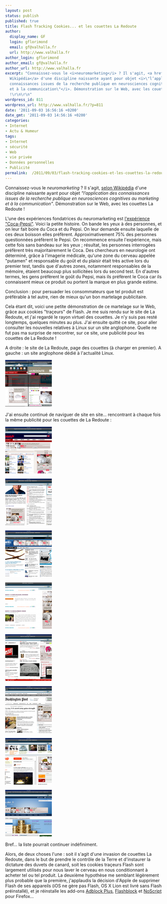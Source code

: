 ```yaml
---
layout: post
status: publish
published: true
title: Flash Tracking Cookies... et les couettes La Redoute
author:
  display_name: GF
  login: gflorimond
  email: gf@valhalla.fr
  url: http://www.valhalla.fr
author_login: gflorimond
author_email: gf@valhalla.fr
author_url: http://www.valhalla.fr
excerpt: "Connaissez-vous le <i>neuromarketing</i> ? Il s'agit, <a href=\"http://fr.wikipedia.org/wiki/Neuromarketing\">selon
  Wikipédia</a> d'une discipline naissante ayant pour objet <i>\"l’application des
  connaissances issues de la recherche publique en neurosciences cognitives au marketing
  et à la communication\"</i>. Démonstration sur le Web, avec les couettes La Redoute
  !\r\n\r\n"
wordpress_id: 811
wordpress_url: http://www.valhalla.fr/?p=811
date: '2011-09-03 16:56:16 +0200'
date_gmt: '2011-09-03 14:56:16 +0200'
categories:
- Internet
- Actu & Humeur
tags:
- Internet
- sécurité
- Web
- vie privée
- Données personnelles
- Publicité
permalink:  /2011/09/03/flash-tracking-cookies-et-les-couettes-la-redoute/
---
```

<p>Connaissez-vous le <i>neuromarketing</i> ? Il s'agit, <a href="http://fr.wikipedia.org/wiki/Neuromarketing">selon Wikipédia</a> d'une discipline naissante ayant pour objet <i>"l’application des connaissances issues de la recherche publique en neurosciences cognitives au marketing et à la communication"</i>. Démonstration sur le Web, avec les couettes La Redoute !</p>
<p><a id="more"></a><a id="more-811"></a></p>
<p>L'une des expériences fondatrices du neuromarketing est <a href="http://www.we-ew.com/ethique/le-mystere-coca-vs-pepsi-explique-par-le-neuromarketing-1001">l'expérience "Coca-Pepsi"</a>. Voici la petite histoire. On bande les yeux à des personnes, et on leur fait boire du Coca et du Pepsi. On leur demande ensuite laquelle de ces deux boisson elles préfèrent. Approximativement 75% des personnes questionnées préfèrent le Pepsi. On recommence ensuite l'expérience, mais cette fois sans bandeau sur les yeux ; résultat, les personnes interrogées préfèrent très majoritairement le Coca. Des chercheurs en neurologie ont déterminé, grâce à l'imagerie médicale, qu'une zone du cerveau appelée "putamen" et responsable du goût et du plaisir était très active lors du premier test, tandis que d'autres zones, notamment responsables de la mémoire, étaient beaucoup plus sollicitées lors du second test. En d'autres termes, les gens préfèrent le goût du Pepsi, mais ils préfèrent le Coca car ils connaissent mieux ce produit ou portent la marque en plus grande estime. </p>
<p>Conclusion : pour persuader les consommateurs que tel produit est préférable à tel autre, rien de mieux qu'un bon martelage publicitaire. </p>
<p>Cela étant dit, voici une petite démonstration de ce martelage sur le Web, grâce aux cookies "traçeurs" de Flash. Je me suis rendu sur le site de La Redoute, et j'ai regardé le rayon virtuel des couettes. Je n'y suis pas resté longtemps, quelques minutes au plus. J'ai ensuite quitté ce site, pour aller consulter les nouvelles relatives à Linux sur un site anglophone. Quelle ne fut pas ma surprise de rencontrer, sur ce site, une publicité pour les couettes de La Redoute !</p>

<p>A droite : le site de La Redoute, page des couettes (à charger en premier). A gauche : un site anglophone dédié à l&#039;actualité Linux.</p> 

<p><a href="/public/posts/2011-09-03-redoute/redoute2.png"><img src="/public/posts/2011-09-03-redoute/redoute2-150x150.png" alt="" title="redoute" width="150" height="150" class="size-thumbnail wp-image-812" /></a></p>

<p>J'ai ensuite continué de naviguer de site en site... rencontrant à chaque fois la même publicité pour les couettes de La Redoute :</p>

<p><a href="/public/posts/2011-09-03-redoute/redoute3.png"><img src="/public/posts/2011-09-03-redoute/redoute3-150x150.png" alt="" title="redoute3" width="150" height="150" class="size-thumbnail wp-image-813" /></a></p>

<p><a href="/public/posts/2011-09-03-redoute/redoute4.png"><img src="/public/posts/2011-09-03-redoute/redoute4-150x150.png" alt="" title="redoute4" width="150" height="150" class="size-thumbnail wp-image-814" /></a></p>

<p><a href="/public/posts/2011-09-03-redoute/redoute5.png"><img src="/public/posts/2011-09-03-redoute/redoute5-150x150.png" alt="" title="redoute5" width="150" height="150" class="size-thumbnail wp-image-815" /></a></p>

<p><a href="/public/posts/2011-09-03-redoute/redoute6.png"><img src="/public/posts/2011-09-03-redoute/redoute6-150x150.png" alt="" title="redoute6" width="150" height="150" class="size-thumbnail wp-image-816" /></a></p>

<p><a href="/public/posts/2011-09-03-redoute/redoute7.png"><img src="/public/posts/2011-09-03-redoute/redoute7-150x150.png" alt="" title="redoute7" width="150" height="150" class="size-thumbnail wp-image-817" /></a></p>

<p><a href="/public/posts/2011-09-03-redoute/redoute8.png"><img src="/public/posts/2011-09-03-redoute/redoute8-150x150.png" alt="" title="redoute8" width="150" height="150" class="size-thumbnail wp-image-818" /></a></p>

<p><a href="/public/posts/2011-09-03-redoute/redoute9.png"><img src="/public/posts/2011-09-03-redoute/redoute9-150x150.png" alt="" title="redoute9" width="150" height="150" class="size-thumbnail wp-image-819" /></a></p>

<p><a href="/public/posts/2011-09-03-redoute/redoute10.png"><img src="/public/posts/2011-09-03-redoute/redoute10-150x150.png" alt="" title="redoute10" width="150" height="150" class="size-thumbnail wp-image-820" /></a></p>

<p>Bref... la liste pourrait continuer indéfiniment.</p>
<p>Alors, de deux choses l'une : soit il s'agit d'une invasion de couettes La Redoute, dans le but de prendre le contrôle de la Terre et d'instaurer la dictature des duvets de canard, soit les cookies traçeurs Flash sont largement utilisés pour nous laver le cerveau en nous conditionnant à acheter tel ou tel produit. La deuxième hypothèse me semblant légèrement plus probable que la première, j'applaudis la décision d'Apple de supprimer Flash de ses appareils (iOS ne gère pas Flash, OS X Lion est livré sans Flash préinstallé), et je réinstalle les add-ons <a href="https://addons.mozilla.org/fr/firefox/addon/adblock-plus/">Adblock Plus</a>, <a href="https://addons.mozilla.org/fr/firefox/addon/flashblock/">Flashblock</a> et <a href="https://addons.mozilla.org/fr/firefox/addon/noscript/">NoScript</a> pour Firefox...</p>
